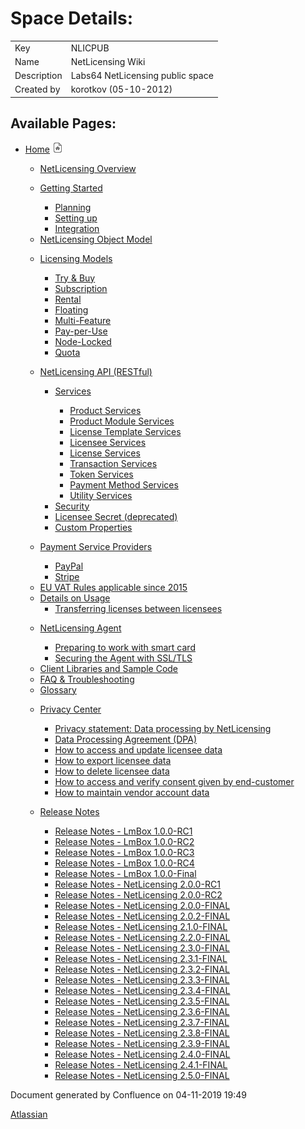 <span id="title-text">Space Details:</span>
===========================================

|             |                                  |
|-------------|----------------------------------|
| Key         | NLICPUB                          |
| Name        | NetLicensing Wiki                |
| Description | Labs64 NetLicensing public space |
| Created by  | korotkov (05-10-2012)            |

  
  

Available Pages:
----------------

-   [Home](Home_11010214.html)
    <img src="assets/images/icons/contenttypes/home_page_16.png" width="16" height="16" />
    -   [NetLicensing Overview](NetLicensing-Overview_11010237.html)

    <!-- -->

    -   [Getting Started](Getting-Started_11010226.html)
        -   [Planning](Planning_11010227.html)

        <!-- -->

        -   [Setting up](Setting-up_11010228.html)

        <!-- -->

        -   [Integration](Integration_11010229.html)

    <!-- -->

    -   [NetLicensing Object
        Model](NetLicensing-Object-Model_11010225.html)

    <!-- -->

    -   [Licensing Models](Licensing-Models_11010230.html)
        -   [Try & Buy](11010231.html)

        <!-- -->

        -   [Subscription](Subscription_11010234.html)

        <!-- -->

        -   [Rental](Rental_11010232.html)

        <!-- -->

        -   [Floating](Floating_14057949.html)

        <!-- -->

        -   [Multi-Feature](Multi-Feature_15564833.html)

        <!-- -->

        -   [Pay-per-Use](Pay-per-Use_11010233.html)

        <!-- -->

        -   [Node-Locked](Node-Locked_18677762.html)

        <!-- -->

        -   [Quota](Quota_17432807.html)

    <!-- -->

    -   [NetLicensing API (RESTful)](11010215.html)
        -   [Services](Services_14942714.html)
            -   [Product Services](Product-Services_11010216.html)

            <!-- -->

            -   [Product Module
                Services](Product-Module-Services_11010219.html)

            <!-- -->

            -   [License Template
                Services](License-Template-Services_11010221.html)

            <!-- -->

            -   [Licensee Services](Licensee-Services_11010217.html)

            <!-- -->

            -   [License Services](License-Services_11010220.html)

            <!-- -->

            -   [Transaction
                Services](Transaction-Services_11010218.html)

            <!-- -->

            -   [Token Services](Token-Services_11010223.html)

            <!-- -->

            -   [Payment Method
                Services](Payment-Method-Services_11010224.html)

            <!-- -->

            -   [Utility Services](Utility-Services_11010222.html)

        <!-- -->

        -   [Security](Security_14942718.html)

        <!-- -->

        -   [Licensee Secret (deprecated)](15794284.html)

        <!-- -->

        -   [Custom Properties](Custom-Properties_14058002.html)

    <!-- -->

    -   [Payment Service
        Providers](Payment-Service-Providers_11010238.html)
        -   [PayPal](PayPal_11010239.html)

        <!-- -->

        -   [Stripe](Stripe_15564816.html)

    <!-- -->

    -   [EU VAT Rules applicable since
        2015](EU-VAT-Rules-applicable-since-2015_17432840.html)

    <!-- -->

    -   [Details on Usage](Details-on-Usage_16416838.html)
        -   [Transferring licenses between
            licensees](Transferring-licenses-between-licensees_16416827.html)

    <!-- -->

    -   [NetLicensing Agent](NetLicensing-Agent_17432579.html)
        -   [Preparing to work with smart
            card](Preparing-to-work-with-smart-card_17433126.html)

        <!-- -->

        -   [Securing the Agent with SSL/TLS](17432748.html)

    <!-- -->

    -   [Client Libraries and Sample
        Code](Client-Libraries-and-Sample-Code_11010246.html)

    <!-- -->

    -   [FAQ & Troubleshooting](11010235.html)

    <!-- -->

    -   [Glossary](Glossary_11010236.html)

    <!-- -->

    -   [Privacy Center](Privacy-Center_17433021.html)
        -   [Privacy statement: Data processing by
            NetLicensing](17433024.html)

        <!-- -->

        -   [Data Processing Agreement (DPA)](17433057.html)

        <!-- -->

        -   [How to access and update licensee
            data](How-to-access-and-update-licensee-data_17433027.html)

        <!-- -->

        -   [How to export licensee
            data](How-to-export-licensee-data_17433031.html)

        <!-- -->

        -   [How to delete licensee
            data](How-to-delete-licensee-data_17433029.html)

        <!-- -->

        -   [How to access and verify consent given by
            end-customer](How-to-access-and-verify-consent-given-by-end-customer_17433045.html)

        <!-- -->

        -   [How to maintain vendor account
            data](How-to-maintain-vendor-account-data_17433043.html)

    <!-- -->

    -   [Release Notes](Release-Notes_11010240.html)
        -   [Release Notes - LmBox
            1.0.0-RC1](Release-Notes---LmBox-1.0.0-RC1_11010241.html)

        <!-- -->

        -   [Release Notes - LmBox
            1.0.0-RC2](Release-Notes---LmBox-1.0.0-RC2_11010242.html)

        <!-- -->

        -   [Release Notes - LmBox
            1.0.0-RC3](Release-Notes---LmBox-1.0.0-RC3_11010243.html)

        <!-- -->

        -   [Release Notes - LmBox
            1.0.0-RC4](Release-Notes---LmBox-1.0.0-RC4_11010244.html)

        <!-- -->

        -   [Release Notes - LmBox
            1.0.0-Final](Release-Notes---LmBox-1.0.0-Final_11010245.html)

        <!-- -->

        -   [Release Notes - NetLicensing
            2.0.0-RC1](Release-Notes---NetLicensing-2.0.0-RC1_12419364.html)

        <!-- -->

        -   [Release Notes - NetLicensing
            2.0.0-RC2](Release-Notes---NetLicensing-2.0.0-RC2_12419479.html)

        <!-- -->

        -   [Release Notes - NetLicensing
            2.0.0-FINAL](Release-Notes---NetLicensing-2.0.0-FINAL_13074703.html)

        <!-- -->

        -   [Release Notes - NetLicensing
            2.0.2-FINAL](Release-Notes---NetLicensing-2.0.2-FINAL_13074793.html)

        <!-- -->

        -   [Release Notes - NetLicensing
            2.1.0-FINAL](Release-Notes---NetLicensing-2.1.0-FINAL_14057691.html)

        <!-- -->

        -   [Release Notes - NetLicensing
            2.2.0-FINAL](Release-Notes---NetLicensing-2.2.0-FINAL_14058007.html)

        <!-- -->

        -   [Release Notes - NetLicensing
            2.3.0-FINAL](Release-Notes---NetLicensing-2.3.0-FINAL_14942334.html)

        <!-- -->

        -   [Release Notes - NetLicensing
            2.3.1-FINAL](Release-Notes---NetLicensing-2.3.1-FINAL_14942644.html)

        <!-- -->

        -   [Release Notes - NetLicensing
            2.3.2-FINAL](Release-Notes---NetLicensing-2.3.2-FINAL_15794181.html)

        <!-- -->

        -   [Release Notes - NetLicensing
            2.3.3-FINAL](Release-Notes---NetLicensing-2.3.3-FINAL_15794209.html)

        <!-- -->

        -   [Release Notes - NetLicensing
            2.3.4-FINAL](Release-Notes---NetLicensing-2.3.4-FINAL_15794269.html)

        <!-- -->

        -   [Release Notes - NetLicensing
            2.3.5-FINAL](Release-Notes---NetLicensing-2.3.5-FINAL_15794367.html)

        <!-- -->

        -   [Release Notes - NetLicensing
            2.3.6-FINAL](Release-Notes---NetLicensing-2.3.6-FINAL_15794460.html)

        <!-- -->

        -   [Release Notes - NetLicensing
            2.3.7-FINAL](Release-Notes---NetLicensing-2.3.7-FINAL_15794574.html)

        <!-- -->

        -   [Release Notes - NetLicensing
            2.3.8-FINAL](Release-Notes---NetLicensing-2.3.8-FINAL_17137693.html)

        <!-- -->

        -   [Release Notes - NetLicensing
            2.3.9-FINAL](Release-Notes---NetLicensing-2.3.9-FINAL_17432689.html)

        <!-- -->

        -   [Release Notes - NetLicensing
            2.4.0-FINAL](Release-Notes---NetLicensing-2.4.0-FINAL_18219142.html)

        <!-- -->

        -   [Release Notes - NetLicensing
            2.4.1-FINAL](Release-Notes---NetLicensing-2.4.1-FINAL_18219153.html)

        <!-- -->

        -   [Release Notes - NetLicensing
            2.5.0-FINAL](Release-Notes---NetLicensing-2.5.0-FINAL_18677836.html)

Document generated by Confluence on 04-11-2019 19:49

[Atlassian](http://www.atlassian.com/)
